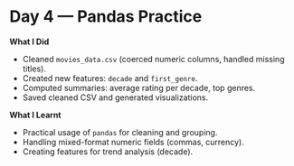 # Day 4 — Pandas Practice

**What I Did**
- Cleaned `movies_data.csv` (coerced numeric columns, handled missing titles).
- Created new features: `decade` and `first_genre`.
- Computed summaries: average rating per decade, top genres.
- Saved cleaned CSV and generated visualizations.

**What I Learnt**
- Practical usage of `pandas` for cleaning and grouping.
- Handling mixed-format numeric fields (commas, currency).
- Creating features for trend analysis (decade).

